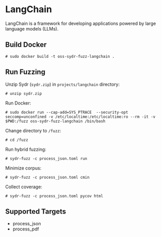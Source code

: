 # LangChain

LangChain is a framework for developing applications powered by large language models (LLMs).

## Build Docker

    # sudo docker build -t oss-sydr-fuzz-langchain .

## Run Fuzzing

Unzip Sydr (`sydr.zip`) in `projects/langchain` directory:

    # unzip sydr.zip

Run Docker:

    # sudo docker run --cap-add=SYS_PTRACE  --security-opt seccomp=unconfined -v /etc/localtime:/etc/localtime:ro --rm -it -v $PWD:/fuzz oss-sydr-fuzz-langchain /bin/bash

Change directory to `/fuzz`:

    # cd /fuzz

Run hybrid fuzzing:

    # sydr-fuzz -c process_json.toml run

Minimize corpus:

    # sydr-fuzz -c process_json.toml cmin

Collect coverage:

    # sydr-fuzz -c process_json.toml pycov html

## Supported Targets

* process_json
* process_pdf 
